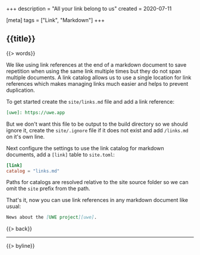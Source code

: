 +++
description = "All your link belong to us"
created = 2020-07-11

[meta]
tags = ["Link", "Markdown"]
+++

## {{title}}

{{> words}}

We like using link references at the end of a markdown document to save repetition when using the same link multiple times but they do not span multiple documents. A link catalog allows us to use a single location for link references which makes managing links much easier and helps to prevent duplication.

To get started create the `site/links.md` file and add a link reference:

```markdown
[uwe]: https://uwe.app
```

But we don't want this file to be output to the build directory so we should ignore it, create the `site/.ignore` file if it does not exist and add `/links.md` on it's own line.

Next configure the settings to use the link catalog for markdown documents, add a `[link]` table to `site.toml`:

```toml
[link]
catalog = "links.md"
```

Paths for catalogs are resolved relative to the site source folder so we can omit the `site` prefix from the path.

That's it, now you can use link references in any markdown document like usual:

```markdown
News about the [UWE project][uwe].
```

{{> back}}

---

{{> byline}}
